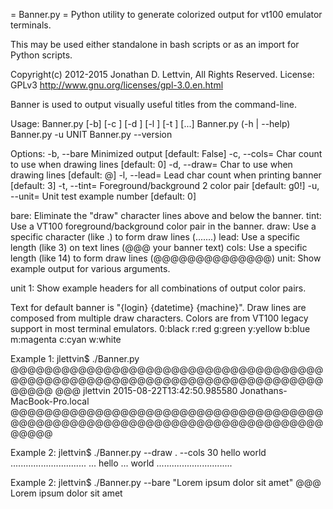 = Banner.py =
Python utility to generate colorized output for vt100 emulator terminals.

This may be used either standalone in bash scripts or as an import for Python scripts.

Copyright(c) 2012-2015 Jonathan D. Lettvin, All Rights Reserved.
License: GPLv3 http://www.gnu.org/licenses/gpl-3.0.en.html

Banner is used to output visually useful titles from the command-line.

Usage:
    Banner.py [-b] [-c <COLS>] [-d <DRAW>] [-l <LEAD>] [-t <TINT>] [<arg>...]
    Banner.py (-h | --help)
    Banner.py -u UNIT
    Banner.py --version

Options:
    -b, --bare         Minimized output                     [default: False]
    -c, --cols=<COLS>  Char count to use when drawing lines [default: 0]
    -d, --draw=<DRAW>  Char to use when drawing lines       [default: @]
    -l, --lead=<LEAD>  Lead char count when printing banner [default: 3]
    -t, --tint=<TINT>  Foreground/background 2 color pair   [default: g0!]
    -u, --unit=<UNIT>  Unit test example number             [default: 0]

bare: Eliminate the "draw" character lines above and below the banner.
tint: Use a VT100 foreground/background color pair in the banner.
draw: Use a specific character (like .) to form draw lines (.......)
lead: Use a specific length (like 3) on text lines (@@@ your banner text)
cols: Use a specific length (like 14) to form draw lines (@@@@@@@@@@@@@@)
unit: Show example output for various arguments.

unit 1: Show example headers for all combinations of output color pairs.

Text for default banner is "{login} {datetime} {machine}".
Draw lines are composed from multiple draw characters.
Colors are from VT100 legacy support in most terminal emulators.
    0:black        r:red           g:green         y:yellow
    b:blue         m:magenta       c:cyan          w:white

Example 1: jlettvin$ ./Banner.py
    @@@@@@@@@@@@@@@@@@@@@@@@@@@@@@@@@@@@@@@@@@@@@@@@@@@@@@@@@@@@@@@@@@@@@@@@@@@@@@@
    @@@ jlettvin 2015-08-22T13:42:50.985580 Jonathans-MacBook-Pro.local
    @@@@@@@@@@@@@@@@@@@@@@@@@@@@@@@@@@@@@@@@@@@@@@@@@@@@@@@@@@@@@@@@@@@@@@@@@@@@@@@

Example 2: jlettvin$ ./Banner.py --draw . --cols 30 hello world
    ..............................
    ... hello
    ... world
    ..............................

Example 2: jlettvin$ ./Banner.py --bare "Lorem ipsum dolor sit amet"
@@@ Lorem ipsum dolor sit amet
